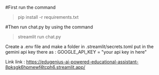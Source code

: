 #First run the command
>pip install -r requirements.txt

#Then run chat.py by using the command
>streamlit run chat.py

Create a .env file and make a folder in .streamlit/secrets.toml put in the gemini api key there as :
GOOGLE_API_KEY = "your api key in here"

Link link : https://edugenius-ai-powered-educational-assistant-8pksgk6hpmewf4tcph6.streamlit.app/
